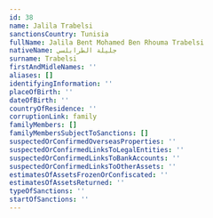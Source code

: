 ```yaml
---
id: 38
name: Jalila Trabelsi
sanctionsCountry: Tunisia
fullName: Jalila Bent Mohamed Ben Rhouma Trabelsi
nativeName: جليلة الطرابلسي
surname: Trabelsi
firstAndMidleNames: ''
aliases: []
identifyingInformation: ''
placeOfBirth: ''
dateOfBirth: ''
countryOfResidence: ''
corruptionLink: family
familyMembers: []
familyMembersSubjectToSanctions: []
suspectedOrConfirmedOverseasProperties: ''
suspectedOrConfirmedLinksToLegalEntities: ''
suspectedOrConfirmedLinksToBankAccounts: ''
suspectedOrConfirmedLinksToOtherAssets: ''
estimatesOfAssetsFrozenOrConfiscated: ''
estimatesOfAssetsReturned: ''
typeOfSanctions: ''
startOfSanctions: ''
---
```

  
